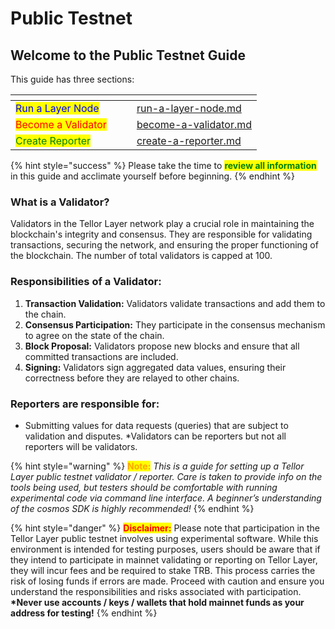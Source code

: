 # Public Testnet

## Welcome to the Public Testnet Guide

This guide has three sections:

<table data-view="cards"><thead><tr><th></th><th></th><th></th><th data-hidden data-card-target data-type="content-ref"></th></tr></thead><tbody><tr><td><mark style="color:blue;">Run a Layer Node</mark></td><td></td><td></td><td><a href="run-a-layer-node.md">run-a-layer-node.md</a></td></tr><tr><td><mark style="color:red;">Become a Validator</mark></td><td></td><td></td><td><a href="become-a-validator.md">become-a-validator.md</a></td></tr><tr><td><mark style="color:green;">Create Reporter</mark></td><td></td><td></td><td><a href="create-a-reporter.md">create-a-reporter.md</a></td></tr></tbody></table>

{% hint style="success" %}
Please take the time to <mark style="color:green;">**review all information**</mark> in this guide and acclimate yourself before beginning.
{% endhint %}

### What is a Validator?&#x20;

Validators in the Tellor Layer network play a crucial role in maintaining the blockchain's integrity and consensus. They are responsible for validating transactions, securing the network, and ensuring the proper functioning of the blockchain.  The number of total validators is capped at 100.

### **Responsibilities of a Validator:**

1. **Transaction Validation:** Validators validate transactions and add them to the chain.
2. **Consensus Participation:** They participate in the consensus mechanism to agree on the state of the chain.
3. **Block Proposal:** Validators propose new blocks and ensure that all committed transactions are included.
4. **Signing:** Validators sign aggregated data values, ensuring their correctness before they are relayed to other chains.

### **Reporters are responsible for:**

* Submitting values for data requests (queries) that are subject to validation and disputes.  \*Validators can be reporters but not all reporters will be validators.

{% hint style="warning" %}
<mark style="color:orange;">**Note:**</mark> _This is a guide for setting up a Tellor Layer public testnet validator / reporter. Care is taken to provide info on the tools being used, but testers should be comfortable with running experimental code via command line interface. A beginner’s understanding of the cosmos SDK is highly recommended!_
{% endhint %}

{% hint style="danger" %}
<mark style="color:red;">**Disclaimer:**</mark> Please note that participation in the Tellor Layer public testnet involves using experimental software. While this environment is intended for testing purposes, users should be aware that if they intend to participate in mainnet validating or reporting on Tellor Layer, they will incur fees and be required to stake TRB. This process carries the risk of losing funds if errors are made. Proceed with caution and ensure you understand the responsibilities and risks associated with participation.  **\*Never use accounts / keys / wallets that hold mainnet funds as your address for testing!**
{% endhint %}

